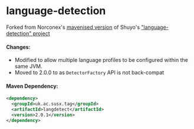 language-detection
==================

Forked from Norconex's [mavenised version](https://github.com/Norconex/language-detection) of Shuyo's ["language-detection" project](https://github.com/shuyo/language-detection/blob/wiki/ProjectHome.md) 

#### Changes:
 - Modified to allow multiple language profiles to be configured within the same JVM.
 - Moved to 2.0.0 to as `DetectorFactory` API is not back-compat


#### Maven Dependency:

```xml
<dependency>
  <groupId>uk.ac.susx.tag</groupId>
  <artifactId>langdetect</artifactId>
  <version>2.0.1</version>
</dependency>
```
